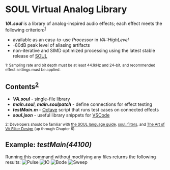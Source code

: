 # SOUL Virtual Analog Library
***VA.soul*** is a library of analog-inspired audio effects; each effect meets the following criterion:<sup>[1](#f1)</sup>
- available as an easy-to-use *Processor* in *VA::HighLevel*
- -80dB peak level of aliasing artifacts
- non-iterative and SIMD optimized processing using the latest stable release of [SOUL](https://github.com/soul-lang/SOUL)

<sub><a name="f1">1</a>: Sampling rate and bit depth must be at least 44.1kHz and 24-bit, and recommended effect settings must be applied. </sub>

## Contents<sup>[2](#f2)</sup>
- ***VA.soul*** - single-file library
- ***main.soul***, ***main.soulpatch*** - define connections for effect testing
- ***testMain.m*** - [Octave](https://www.gnu.org/software/octave/index) script that runs test cases on connected effects
- ***soul.json*** - useful library snippets for [VSCode](https://code.visualstudio.com/docs/editor/userdefinedsnippets)

<sub><a name="f2">2</a>: Developers should be familiar with [the SOUL language guide](https://github.com/soul-lang/SOUL/blob/master/docs/SOUL_Language.md), [soul::filters](https://github.com/soul-lang/SOUL/blob/master/source/soul_library/soul_library_filters.soul), and [The Art of VA Filter Design](https://www.kvraudio.com/forum/viewtopic.php?t=350246) (up through Chapter 6). </sub>

## Example: *testMain(44100)*
Running this command without modifying any files returns the following results:
![Pulse](https://user-images.githubusercontent.com/42720670/134750716-e842f0a8-5329-417c-a848-25f1c27f6ba9.png)
![IO](https://user-images.githubusercontent.com/42720670/134750715-c0b01c69-a387-46f8-a178-3460fb64d75b.png)
![Bode](https://user-images.githubusercontent.com/42720670/134750714-80c45c04-65fb-4ab0-8757-d2d346345f54.png)
![Sweep](https://user-images.githubusercontent.com/42720670/134750877-431ce4a0-81c2-4be5-a508-155aa602543a.png)
